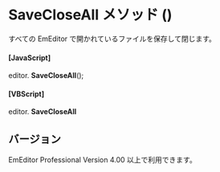 # SaveCloseAll メソッド ()

すべての EmEditor で開かれているファイルを保存して閉じます。

#### \[JavaScript\]

editor. **SaveCloseAll**();

#### \[VBScript\]

editor. **SaveCloseAll**

## バージョン

EmEditor Professional Version 4.00 以上で利用できます。
